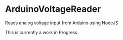 # ArduinoVoltageReader
Reads analog voltage input from Arduino using NodeJS

This is currently a work in Progress.
